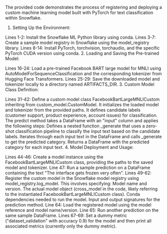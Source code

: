 
The provided code demonstrates the process of registering and deploying a custom machine learning model built with PyTorch for text classification within Snowflake. 
1. Setting Up the Environment:

Lines 1-2: Install the Snowflake ML Python library using conda.
Lines 3-7: Create a sample model registry in Snowflake using the model_registry library.
Lines 8-14: Install PyTorch, torchvision, torchaudio, and the specific PyTorch CUDA version using conda.
2. Loading and Saving the Pre-trained Model:

Lines 16-24: Load a pre-trained Facebook BART large model for MNLI using AutoModelForSequenceClassification and the corresponding tokenizer from Hugging Face Transformers.
Lines 25-29: Save the downloaded model and tokenizer locally to a directory named ARTIFACTS_DIR.
3. Custom Model Class Definition:

Lines 31-42: Define a custom model class FacebookBartLargeMNLICustom inheriting from custom_model.CustomModel.
It initializes the loaded model and tokenizer from the provided paths.
It defines candidate labels (customer support, product experience, account issues) for classification.
The predict method takes a DataFrame with an "input" column and applies the following steps:
Defines a nested function _generate that uses a zero-shot classification pipeline to classify the input text based on the candidate labels.
Iterates through each input text in the DataFrame and calls _generate to get the predicted category.
Returns a DataFrame with the predicted category for each input text.
4. Model Deployment and Usage:

Lines 44-46: Create a model instance using the FacebookBartLargeMNLICustom class, providing the paths to the saved model and tokenizer.
Line 47: Run a sample prediction on a DataFrame containing the text "The interface gets frozen very often".
Lines 49-62: Register the custom model in the Snowflake model registry using model_registry.log_model. This involves specifying:
Model name and version.
The actual model object (cross_model in the code, likely referring to the instantiated FacebookBartLargeMNLICustom class).
Conda dependencies needed to run the model.
Input and output signatures for the prediction method.
Line 64: Load the registered model using the model reference and model name/version.
Line 65: Run another prediction on the same sample DataFrame.
Lines 67-69: Set a dummy metric ("dataset_validation" with accuracy 0.9) for the model and then print all associated metrics (currently only the dummy metric).